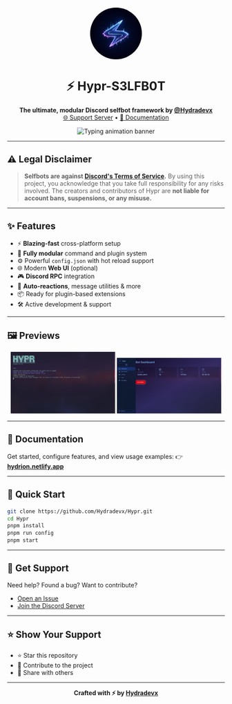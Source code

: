 <p align="center">
  <img src="./assets/hypr.jpg" width="120" alt="Hypr Logo" style="border-radius: 50%;" />
</p>

<h1 align="center">⚡ Hypr-S3LFB0T</h1>

<p align="center">
  <strong>The ultimate, modular Discord selfbot framework by <a href="https://github.com/Hydradevx">@Hydradevx</a></strong><br/>
  <a href="https://discord.gg/6Tufbvnebj">🌐 Support Server</a> • <a href="https://hydrion.netlify.app">📘 Documentation</a>
</p>

<p align="center">
  <img src="https://readme-typing-svg.demolab.com?font=Fira+Code&size=22&pause=1000&center=true&vCenter=true&width=450&lines=Hypr+is+lightning+fast.;Modular%2C+Powerful%2C+Sleek." alt="Typing animation banner" />
</p>

---

## ⚠️ Legal Disclaimer

> **Selfbots are against [Discord's Terms of Service](https://discord.com/terms).**
> By using this project, you acknowledge that you take full responsibility for any risks involved.
> The creators and contributors of Hypr are **not liable for account bans, suspensions, or any misuse.**

---

## ✨ Features

- ⚡ **Blazing-fast** cross-platform setup
- 🧩 **Fully modular** command and plugin system
- ⚙️ Powerful `config.json` with hot reload support
- 🌐 Modern **Web UI** (optional)
- 🎮 **Discord RPC** integration
- 🔁 **Auto-reactions**, message utilities & more
- 📦 Ready for plugin-based extensions
- 🛠️ Active development & support

---

## 🖼️ Previews

<p align="center">
  <img src="./assets/preview1.png" width="48%" />
  <img src="./assets/preview2.png" width="48%" />
</p>

---

## 📘 Documentation

Get started, configure features, and view usage examples:
👉 [**hydrion.netlify.app**](https://hydrion.netlify.app)

---

## 🧪 Quick Start

```bash
git clone https://github.com/Hydradevx/Hypr.git
cd Hypr
pnpm install
pnpm run config
pnpm start
```

---

## 💬 Get Support

Need help? Found a bug? Want to contribute?

- [Open an Issue](https://github.com/Hydradevx/Hypr/issues)
- [Join the Discord Server](https://discord.gg/6Tufbvnebj)

---

## ⭐ Show Your Support

- ⭐ Star this repository
- 🤝 Contribute to the project
- 📣 Share with others

---

<p align="center">
  <b>Crafted with ⚡ by <a href="https://github.com/Hydradevx">Hydradevx</a></b>
</p>
